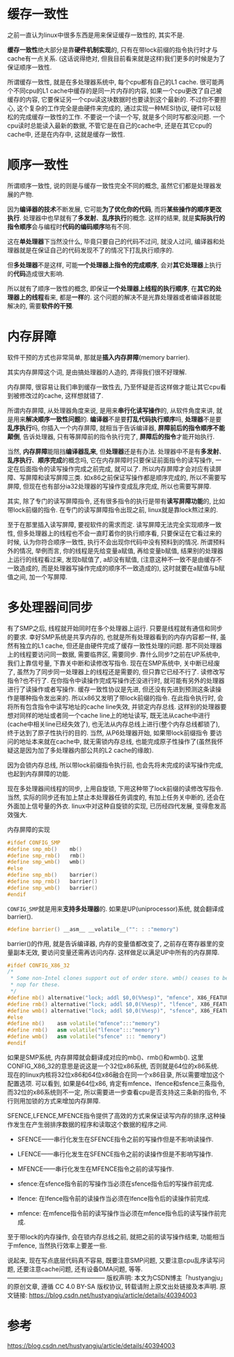 # 缓存一致性


之前一直认为linux中很多东西是用来保证缓存一致性的, 其实不是. 

**缓存一致性**绝大部分是靠**硬件机制实现**的, 只有在带lock前缀的指令执行时才与cache有一点关系. (这话说得绝对, 但我目前看来就是这样)我们更多的时候是为了保证顺序一致性. 

所谓缓存一致性, 就是在多处理器系统中, 每个cpu都有自己的L1 cache. 很可能两个不同cpu的L1 cache中缓存的是同一片内存的内容, 如果一个cpu更改了自己被缓存的内容, 它要保证另一个cpu读这块数据时也要读到这个最新的. 不过你不要担心, 这个复杂的工作完全是由硬件来完成的, 通过实现一种MESI协议, 硬件可以轻松的完成缓存一致性的工作. 不要说一个读一个写, 就是多个同时写都没问题. 一个cpu读时总能读入最新的数据, 不管它是在自己的cache中, 还是在其它cpu的cache中, 还是在内存中, 这就是缓存一致性. 


# 顺序一致性


所谓顺序一致性, 说的则是与缓存一致性完全不同的概念, 虽然它们都是处理器发展的产物. 

因为**编译器的技术**不断发展, 它可能**为了优化你的代码**, 而将**某些操作的顺序更改执行**. 处理器中也早就有了**多发射**、**乱序执行**的概念. 这样的结果, 就是**实际执行的指令顺序**会与编程时**代码的编码顺序**略有不同. 

这在**单处理器**下当然没什么, 毕竟只要自己的代码不过问, 就没人过问, 编译器和处理器就是在保证自己的代码发现不了的情况下打乱执行顺序的. 

但**多处理器**不是这样, 可能**一个处理器上指令的完成顺序**, 会对**其它处理器**上执行的**代码**造成很大影响. 

所以就有了顺序一致性的概念, 即保证**一个处理器上线程的执行顺序**, 在**其它的处理器上的线程**看来, 都是**一样**的. 这个问题的解决不是光靠处理器或者编译器就能解决的, 需要**软件的干预**. 


# 内存屏障


软件干预的方式也非常简单, 那就是**插入内存屏障**(memory barrier). 

其实内存屏障这个词, 是由搞处理器的人造的, 弄得我们很不好理解. 

内存屏障, 很容易让我们串到缓存一致性去, 乃至怀疑是否这样做才能让其它cpu看到被修改过的cache, 这样想就错了. 

所谓内存屏障, 从处理器角度来说, 是用来**串行化读写操作**的, 从软件角度来讲, 就是用来**解决顺序一致性问题**的. **编译器**不是要**打乱代码执行顺序**吗, **处理器**不是要**乱序执行**吗, 你插入一个内存屏障, 就相当于告诉编译器, **屏障前后的指令顺序不能颠倒**, 告诉处理器, 只有等屏障前的指令执行完了, **屏障后的指令**才能开始执行. 

当然, **内存屏障**能阻挡**编译器乱来**, 但**处理器**还是有办法. 处理器中不是有**多发射**、**乱序执行**、**顺序完成**的概念吗, 它在内存屏障时只要保证前面指令的读写操作, 一定在后面指令的读写操作完成之前完成, 就可以了. 所以内存屏障才会对应有读屏障、写屏障和读写屏障三类. 如x86之前保证写操作都是顺序完成的, 所以不需要写屏障, 但现在也有部分ia32处理器的写操作变成乱序完成, 所以也需要写屏障. 

其实, 除了专门的读写屏障指令, 还有很多指令的执行是带有**读写屏障功能**的, 比如带lock前缀的指令. 在专门的读写屏障指令出现之前, linux就是靠lock熬过来的. 

至于在那里插入读写屏障, 要视软件的需求而定. 读写屏障无法完全实现顺序一致性, 但多处理器上的线程也不会一直盯着你的执行顺序看, 只要保证在它看过来的时候, 认为你符合顺序一致性, 执行不会出现你代码中没有预料到的情况. 所谓预料外的情况, 举例而言, 你的线程是先给变量a赋值, 再给变量b赋值, 结果别的处理器上运行的线程看过来, 发现b赋值了, a却没有赋值, (注意这种不一致不是由缓存不一致造成的, 而是处理器写操作完成的顺序不一致造成的), 这时就要在a赋值与b赋值之间, 加一个写屏障. 


# 多处理器间同步


有了SMP之后, 线程就开始同时在多个处理器上运行. 只要是线程就有通信和同步的要求. 幸好SMP系统是共享内存的, 也就是所有处理器看到的内存内容都一样, 虽然有独立的L1 cache, 但还是由硬件完成了缓存一致性处理的问题. 那不同处理器上的线程要访问同一数据, 需要临界区, 需要同步. 靠什么同步?之前在UP系统中, 我们上靠信号量, 下靠关中断和读修改写指令. 现在在SMP系统中, 关中断已经废了, 虽然为了同步同一处理器上的线程还是需要的, 但只靠它已经不行了. 读修改写指令?也不行了. 在你指令中读操作完成写操作还没进行时, 就可能有另外的处理器进行了读操作或者写操作. 缓存一致性协议是先进, 但还没有先进到预测这条读操作是哪种指令发出来的. 所以x86又发明了带lock前缀的指令. 在此指令执行时, 会将所有包含指令中读写地址的cache line失效, 并锁定内存总线. 这样别的处理器要想对同样的地址或者同一个cache line上的地址读写, 既无法从cache中进行(cache中相关line已经失效了), 也无法从内存总线上进行(整个内存总线都锁了), 终于达到了原子性执行的目的. 当然, 从P6处理器开始, 如果带lock前缀指令 要访问的地址本来就在cache中, 就无需锁内存总线, 也能完成原子性操作了(虽然我怀疑这是因为加了多处理器内部公共的L2 cache的缘故). 


因为会锁内存总线, 所以带lock前缀指令执行前, 也会先将未完成的读写操作完成, 也起到内存屏障的功能. 

现在多处理器间线程的同步, 上用自旋锁, 下用这种带了lock前缀的读修改写指令. 当然, 实际的同步还有加上禁止本处理器任务调度的, 有加上任务关中断的, 还会在外面加上信号量的外衣. linux中对这种自旋锁的实现, 已历经四代发展, 变得愈发高效强大. 

内存屏障的实现

```cpp
#ifdef CONFIG_SMP   
#define smp_mb()    mb()   
#define smp_rmb()   rmb()   
#define smp_wmb()   wmb()   
#else   
#define smp_mb()    barrier()   
#define smp_rmb()   barrier()   
#define smp_wmb()   barrier()   
#endif
```

`CONFIG_SMP`就是用来**支持多处理器**的. 如果是UP(uniprocessor)系统, 就会翻译成barrier(). 

```cpp
#define barrier() __asm__ __volatile__("": : :"memory")  
```

barrier()的作用, 就是告诉编译器, 内存的变量值都改变了, 之前存在寄存器里的变量副本无效, 要访问变量还需再访问内存. 这样做足以满足UP中所有的内存屏障. 

```cpp
#ifdef CONFIG_X86_32   
/* 
 * Some non-Intel clones support out of order store. wmb() ceases to be a 
 * nop for these. 
 */  
#define mb() alternative("lock; addl $0,0(%%esp)", "mfence", X86_FEATURE_XMM2)   
#define rmb() alternative("lock; addl $0,0(%%esp)", "lfence", X86_FEATURE_XMM2)   
#define wmb() alternative("lock; addl $0,0(%%esp)", "sfence", X86_FEATURE_XMM)   
#else   
#define mb()    asm volatile("mfence":::"memory")   
#define rmb()   asm volatile("lfence":::"memory")   
#define wmb()   asm volatile("sfence" ::: "memory")   
#endif
```

如果是SMP系统, 内存屏障就会翻译成对应的mb()、rmb()和wmb(). 这里CONFIG_X86_32的意思是说这是一个32位x86系统, 否则就是64位的x86系统. 现在的linux内核将32位x86和64位x86融合在同一个x86目录, 所以需要增加这个配置选项. 
可以看到, 如果是64位x86, 肯定有mfence、lfence和sfence三条指令, 而32位的x86系统则不一定, 所以需要进一步查看cpu是否支持这三条新的指令, 不行则用加锁的方式来增加内存屏障. 


SFENCE,LFENCE,MFENCE指令提供了高效的方式来保证读写内存的排序,这种操作发生在产生弱排序数据的程序和读取这个数据的程序之间.  

- SFENCE——串行化发生在SFENCE指令之前的写操作但是不影响读操作.  
- LFENCE——串行化发生在SFENCE指令之前的读操作但是不影响写操作.  
- MFENCE——串行化发生在MFENCE指令之前的读写操作.  

- sfence:在sfence指令前的写操作当必须在sfence指令后的写操作前完成.  
- lfence: 在lfence指令前的读操作当必须在lfence指令后的读操作前完成.  
- mfence: 在mfence指令前的读写操作当必须在mfence指令后的读写操作前完成.  




至于带lock的内存操作, 会在锁内存总线之前, 就把之前的读写操作结束, 功能相当于mfence, 当然执行效率上要差一些. 


说起来, 现在写点底层代码真不容易, 既要注意SMP问题, 又要注意cpu乱序读写问题, 还要注意cache问题, 还有设备DMA问题, 等等. 
————————————————
版权声明: 本文为CSDN博主「hustyangju」的原创文章, 遵循 CC 4.0 BY-SA 版权协议, 转载请附上原文出处链接及本声明. 
原文链接: https://blog.csdn.net/hustyangju/article/details/40394003

# 参考

https://blog.csdn.net/hustyangju/article/details/40394003